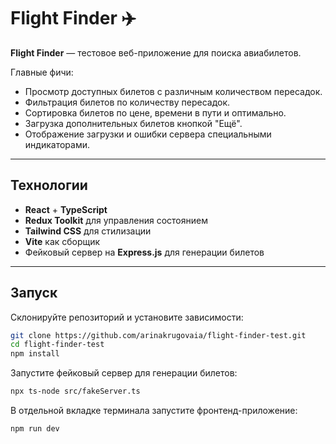 # Flight Finder ✈️

**Flight Finder** — тестовое веб-приложение для поиска авиабилетов.

Главные фичи:
- Просмотр доступных билетов с различным количеством пересадок.
- Фильтрация билетов по количеству пересадок.
- Сортировка билетов по цене, времени в пути и оптимально.
- Загрузка дополнительных билетов кнопкой "Ещё".
- Отображение загрузки и ошибки сервера специальными индикаторами.

---

## Технологии

- **React** + **TypeScript**
- **Redux Toolkit** для управления состоянием
- **Tailwind CSS** для стилизации
- **Vite** как сборщик
- Фейковый сервер на **Express.js** для генерации билетов

---

## Запуск

Склонируйте репозиторий и установите зависимости:

```bash
git clone https://github.com/arinakrugovaia/flight-finder-test.git
cd flight-finder-test
npm install
```

Запустите фейковый сервер для генерации билетов:

```bash
npx ts-node src/fakeServer.ts
```

В отдельной вкладке терминала запустите фронтенд-приложение:
```bash
npm run dev
```